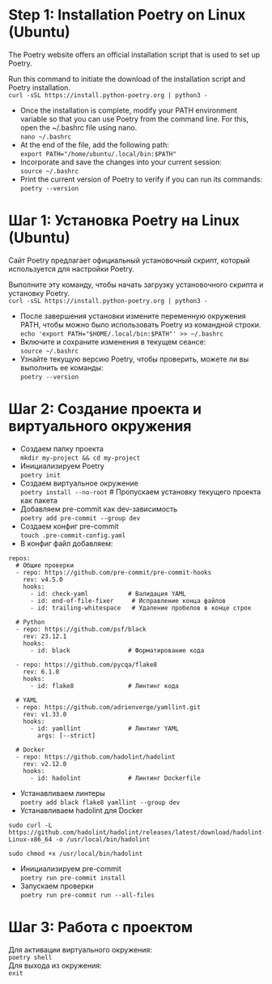 # Step 1: Installation Poetry on Linux (Ubuntu)
The Poetry website offers an official installation script that is used to set up Poetry.

Run this command to initiate the download of the installation script and Poetry installation.   
`curl -sSL https://install.python-poetry.org | python3 -`
- Once the installation is complete, modify your PATH environment variable so that you can use Poetry from the command line. For this, open the ~/.bashrc file using nano.   
`nano ~/.bashrc`
- At the end of the file, add the following path:    
`export PATH="/home/ubuntu/.local/bin:$PATH"` <!-- Instead of ubuntu use your username -->
- Incorporate and save the changes into your current session:   
`source ~/.bashrc`
- Print the current version of Poetry to verify if you can run its commands:   
`poetry --version`  


# Шаг 1: Установка Poetry на Linux (Ubuntu)
Сайт Poetry предлагает официальный установочный скрипт, который используется для настройки Poetry.

Выполните эту команду, чтобы начать загрузку установочного скрипта и установку Poetry.  
`curl -sSL https://install.python-poetry.org | python3 -`

- После завершения установки измените переменную окружения PATH, чтобы можно было использовать Poetry из командной строки.   
`echo 'export PATH="$HOME/.local/bin:$PATH"' >> ~/.bashrc` 
- Включите и сохраните изменения в текущем сеансе:   
`source ~/.bashrc`
- Узнайте текущую версию Poetry, чтобы проверить, можете ли вы выполнить ее команды:   
`poetry --version`

# Шаг 2: Создание проекта и виртуального окружения
- Создаем папку проекта   
`mkdir my-project && cd my-project`
- Инициализируем Poetry   
`poetry init`
- Создаем виртуальное окружение   
`poetry install --no-root` # Пропускаем установку текущего проекта как пакета
- Добавляем pre-commit как dev-зависимость   
`poetry add pre-commit --group dev`
- Создаем конфиг pre-commit   
`touch .pre-commit-config.yaml`
- В конфиг файл добавляем:   
```
repos:
  # Общие проверки
  - repo: https://github.com/pre-commit/pre-commit-hooks
    rev: v4.5.0
    hooks:
      - id: check-yaml           # Валидация YAML
      - id: end-of-file-fixer     # Исправление конца файлов
      - id: trailing-whitespace   # Удаление пробелов в конце строк

  # Python
  - repo: https://github.com/psf/black
    rev: 23.12.1
    hooks:
      - id: black                # Форматирование кода

  - repo: https://github.com/pycqa/flake8
    rev: 6.1.0
    hooks:
      - id: flake8               # Линтинг кода

  # YAML
  - repo: https://github.com/adrienverge/yamllint.git
    rev: v1.33.0
    hooks:
      - id: yamllint             # Линтинг YAML
        args: [--strict]

  # Docker
  - repo: https://github.com/hadolint/hadolint
    rev: v2.12.0
    hooks:
      - id: hadolint             # Линтинг Dockerfile
```      
- Устанавливаем линтеры   
`poetry add black flake8 yamllint --group dev`
- Устанавливаем hadolint для Docker   
```
sudo curl -L https://github.com/hadolint/hadolint/releases/latest/download/hadolint-Linux-x86_64 -o /usr/local/bin/hadolint

sudo chmod +x /usr/local/bin/hadolint
```   
- Инициализируем pre-commit   
`poetry run pre-commit install`
- Запускаем проверки   
`poetry run pre-commit run --all-files`

# Шаг 3: Работа с проектом

Для активации виртуального окружения:   
`poetry shell`   
Для выхода из окружения:   
`exit`